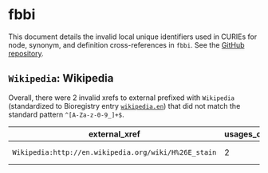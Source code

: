 # fbbi

This document details the invalid local unique identifiers used in CURIEs
for node, synonym, and definition cross-references in `fbbi`. See the [GitHub repository](https://github.com/CRBS/Biological_Imaging_Methods_Ontology).


## `Wikipedia`: Wikipedia

Overall, there were 2 invalid
xrefs to external prefixed with `Wikipedia` (standardized to Bioregistry
entry [`wikipedia.en`](https://bioregistry.io/wikipedia.en)) that
did not match the standard pattern `^[A-Za-z-0-9_]+$`.

| external_xref                                        |   usages_count | usages                                                                                                       |
|------------------------------------------------------|----------------|--------------------------------------------------------------------------------------------------------------|
| `Wikipedia:http://en.wikipedia.org/wiki/H%26E_stain` |              2 | [FBbi:00000037](https://bioregistry.io/FBbi:00000037), [FBbi:00000041](https://bioregistry.io/FBbi:00000041) |

